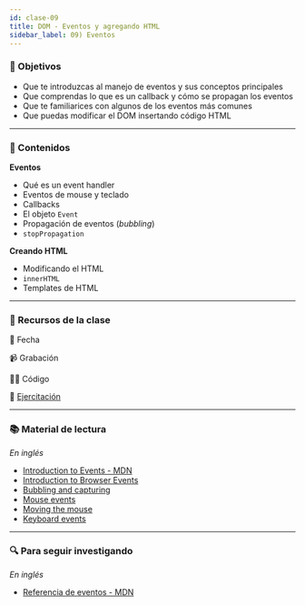 ```yaml
---
id: clase-09
title: DOM - Eventos y agregando HTML
sidebar_label: 09) Eventos
---
```


### 🏁 Objetivos

- Que te introduzcas al manejo de eventos y sus conceptos principales
- Que comprendas lo que es un callback y cómo se propagan los eventos
- Que te familiarices con algunos de los eventos más comunes
- Que puedas modificar el DOM insertando código HTML

---

### 📝 Contenidos

**Eventos**

- Qué es un event handler
- Eventos de mouse y teclado
- Callbacks
- El objeto `Event`
- Propagación de eventos (_bubbling_)
- `stopPropagation`

**Creando HTML**

- Modificando el HTML
- `innerHTML`
- Templates de HTML

---

### 🚀 Recursos de la clase

📆 Fecha

📹 Grabación

👩‍💻 Código

💪 [Ejercitación](https://github.com/Ada-IT/ejercicios-frontend/blob/master/modulo-2/ejercicios/18-dom-eventos.md)

---

### 📚 Material de lectura

_En inglés_

- [Introduction to Events - MDN](https://developer.mozilla.org/en-US/docs/Learn/JavaScript/Building_blocks/Events)
- [Introduction to Browser Events](https://javascript.info/introduction-browser-events)
- [Bubbling and capturing](https://javascript.info/bubbling-and-capturing)
- [Mouse events](https://javascript.info/mouse-events-basics)
- [Moving the mouse](https://javascript.info/mousemove-mouseover-mouseout-mouseenter-mouseleave)
- [Keyboard events](https://javascript.info/keyboard-events)

---

### 🔍 Para seguir investigando

_En inglés_

- [Referencia de eventos - MDN](https://developer.mozilla.org/en-US/docs/Web/Events)
